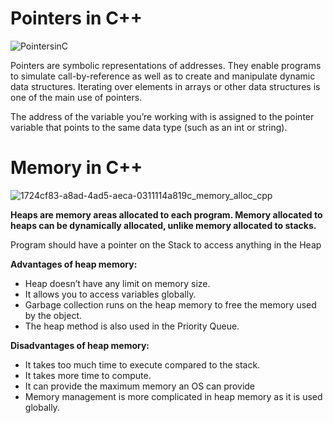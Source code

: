 # Pointers in C++

![PointersinC](https://github.com/user-attachments/assets/bf3505fa-fff8-4554-a299-7c3be85e55bc)

Pointers are symbolic representations of addresses. They enable programs to simulate call-by-reference as well as to create and manipulate dynamic data structures. Iterating over elements in arrays or other data structures is one of the main use of pointers.

The address of the variable you’re working with is assigned to the pointer variable that points to the same data type (such as an int or string).

# Memory in C++

![1724cf83-a8ad-4ad5-aeca-0311114a819c_memory_alloc_cpp](https://github.com/user-attachments/assets/136dd427-be29-44e6-8229-3e3e1f01a76e)


**Heaps are memory areas allocated to each program. Memory allocated to heaps can be dynamically allocated, unlike memory allocated to stacks.**

Program should have a pointer on the Stack to access anything in the Heap

**Advantages of heap memory:**

- Heap doesn’t have any limit on memory size.
- It allows you to access variables globally.
- Garbage collection runs on the heap memory to free the memory used by the object.
- The heap method is also used in the Priority Queue.

**Disadvantages of heap memory:**

- It takes too much time to execute compared to the stack.
- It takes more time to compute.
- It can provide the maximum memory an OS can provide
- Memory management is more complicated in heap memory as it is used globally.
